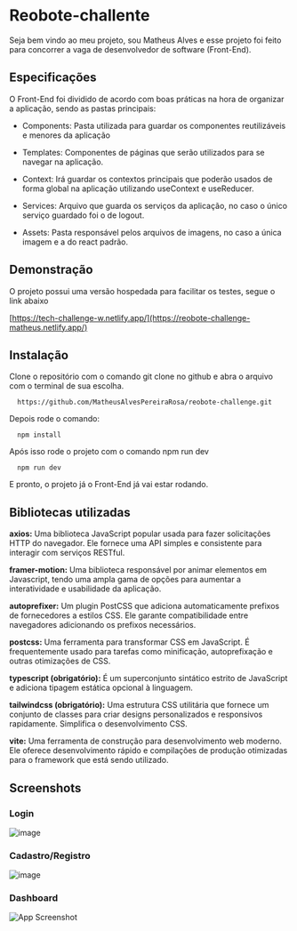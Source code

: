 
# Reobote-challente

Seja bem vindo ao meu projeto, sou Matheus Alves e esse projeto foi feito para concorrer a vaga de desenvolvedor de software (Front-End).

## Especificações

O Front-End foi dividido de acordo com boas práticas na hora de organizar a aplicação, sendo as pastas principais:

- Components: Pasta utilizada para guardar os componentes reutilizáveis e menores da aplicação

- Templates: Componentes de páginas que serão utilizados para se navegar na aplicação.

- Context: Irá guardar os contextos principais que poderão usados de forma global na aplicação utilizando useContext e useReducer.

- Services: Arquivo que guarda os serviços da aplicação, no caso o único serviço guardado foi o de logout.

- Assets: Pasta responsável pelos arquivos de imagens, no caso a única imagem e a do react padrão.


## Demonstração

O projeto possui uma versão hospedada para facilitar os testes, segue o link abaixo

[https://tech-challenge-w.netlify.app/](https://reobote-challenge-matheus.netlify.app/)


## Instalação

Clone o repositório com o comando git clone no github e abra o arquivo com o terminal de sua escolha.

```
  https://github.com/MatheusAlvesPereiraRosa/reobote-challenge.git
```

Depois rode o comando:

```
  npm install
```

Após isso rode o projeto com o comando npm run dev

```
  npm run dev
```

E pronto, o projeto já o Front-End já vai estar rodando.

## Bibliotecas utilizadas

**axios:** Uma biblioteca JavaScript popular usada para fazer solicitações HTTP do navegador. Ele fornece uma API simples e consistente para interagir com serviços RESTful.

**framer-motion:** Uma biblioteca responsável por animar elementos em Javascript, tendo uma ampla gama de opções para aumentar a interatividade e usabilidade da aplicação.

**autoprefixer:** Um plugin PostCSS que adiciona automaticamente prefixos de fornecedores a estilos CSS. Ele garante compatibilidade entre navegadores adicionando os prefixos necessários.

**postcss:** Uma ferramenta para transformar CSS em JavaScript. É frequentemente usado para tarefas como minificação, autoprefixação e outras otimizações de CSS.

**typescript (obrigatório):** É um superconjunto sintático estrito de JavaScript e adiciona tipagem estática opcional à linguagem.

**tailwindcss (obrigatório):** Uma estrutura CSS utilitária que fornece um conjunto de classes para criar designs personalizados e responsivos rapidamente. Simplifica o desenvolvimento CSS.

**vite:** Uma ferramenta de construção para desenvolvimento web moderno. Ele oferece desenvolvimento rápido e compilações de produção otimizadas para o framework que está sendo utilizado.

## Screenshots

### Login

![image](https://github.com/MatheusAlvesPereiraRosa/reobote-challenge/assets/88355395/38490abc-49e7-4860-85c4-043ef694c7c7)

### Cadastro/Registro

![image](https://github.com/MatheusAlvesPereiraRosa/reobote-challenge/assets/88355395/ac36107b-ed91-4e74-95fe-b26ff0760e57)

### Dashboard

![App Screenshot](https://via.placeholder.com/468x300?text=App+Screenshot+Here)
